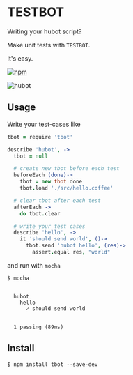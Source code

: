 # TESTBOT

Writing your hubot script?

Make unit tests with `TESTBOT`.

It's easy.

[![npm](https://img.shields.io/npm/v/tbot.svg?style=flat-square)](https://www.npmjs.com/package/tbot)

![hubot](http://i.imgur.com/KSlQyEg.png)

## Usage

Write your test-cases like

```coffee
tbot = require 'tbot'

describe 'hubot', ->
  tbot = null

  # create new tbot before each test
  beforeEach (done)->
    tbot = new tbot done
    tbot.load './src/hello.coffee'

  # clear tbot after each test
  afterEach ->
    do tbot.clear

  # write your test cases
  describe 'hello', ->
    it 'should send world', ()->
      tbot.send 'hubot hello', (res)->
        assert.equal res, "world"
```

and run with `mocha`

```shell
$ mocha


  hubot
    hello
      ✓ should send world


  1 passing (89ms)
```


## Install

```shell
$ npm install tbot --save-dev
```

